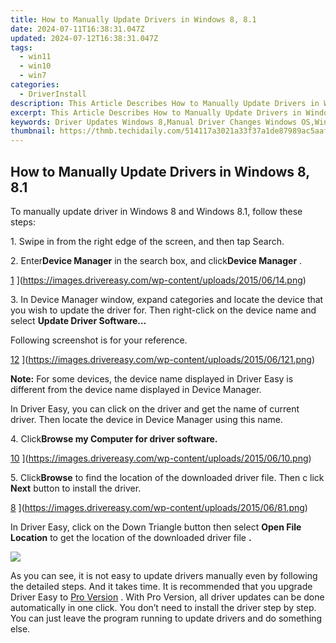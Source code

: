 ```yaml
---
title: How to Manually Update Drivers in Windows 8, 8.1
date: 2024-07-11T16:38:31.047Z
updated: 2024-07-12T16:38:31.047Z
tags:
  - win11
  - win10
  - win7
categories:
  - DriverInstall
description: This Article Describes How to Manually Update Drivers in Windows 8, 8.1
excerpt: This Article Describes How to Manually Update Drivers in Windows 8, 8.1
keywords: Driver Updates Windows 8,Manual Driver Changes Windows OS,Windows Drivers Manual Update,Updating Windows 8 Drivers by Users,Instructions for Driver Updates in Windows OS,Manual Drivers Update Process Windows 8,How To Manually Install Windows Device Driver Updates
thumbnail: https://thmb.techidaily.com/514117a3021a33f37a1de87989ac5aafb2c56d537f2dcd6dd1e7e40ca67a9fa0.jpg
---
```


## How to Manually Update Drivers in Windows 8, 8.1

 To manually update driver in Windows 8 and Windows 8.1, follow these steps:

 1\. Swipe in from the right edge of the screen, and then tap Search.

 2\. Enter**Device Manager** in the search box, and click**Device Manager** .

[1](https://images.drivereasy.com/wp-content/uploads/2015/06/14-217x300.png) ](https://images.drivereasy.com/wp-content/uploads/2015/06/14.png)

 3\.  In Device Manager window, expand categories and locate the device that you wish to update the driver for. Then right-click on the device name and select   **Update Driver Software…**

 Following screenshot is for your reference.

[12](https://images.drivereasy.com/wp-content/uploads/2015/06/121-500x315.png) ](https://images.drivereasy.com/wp-content/uploads/2015/06/121.png)

**Note:**  For some devices, the device name displayed in Driver Easy is different from the device name displayed in Device Manager.

 In Driver Easy, you can click on the driver and get the name of current driver. Then locate the device in Device Manager using this name.

 4\. Click**Browse my Computer for driver software.**

[10](https://images.drivereasy.com/wp-content/uploads/2015/06/10-500x373.png) ](https://images.drivereasy.com/wp-content/uploads/2015/06/10.png)

 5\. Click**Browse**  to find the location of the downloaded driver file. Then c  lick   **Next**  button to install the driver.

[8](https://images.drivereasy.com/wp-content/uploads/2015/06/81-500x320.png) ](https://images.drivereasy.com/wp-content/uploads/2015/06/81.png)

[](https://images.drivereasy.com/wp-content/uploads/2015/06/81.png)  In Driver Easy, click on the Down Triangle button then select   **Open File Location**  to get the location of the downloaded driver file **.**

![](https://images.drivereasy.com/wp-content/uploads/2019/12/open-file-location-win8.jpg)

 As you can see, it is not easy to update drivers manually even by following the detailed steps. And it takes time. It is recommended that you upgrade Driver Easy to [Pro Version](https://tools.techidaily.com/drivereasy/download/) . With Pro Version, all driver updates can be done automatically in one click. You don’t need to install the driver step by step. You can just leave the program running to update drivers and do something else.

<ins class="adsbygoogle"
     style="display:block"
     data-ad-format="autorelaxed"
     data-ad-client="ca-pub-7571918770474297"
     data-ad-slot="1223367746"></ins>



<ins class="adsbygoogle"
     style="display:block"
     data-ad-client="ca-pub-7571918770474297"
     data-ad-slot="8358498916"
     data-ad-format="auto"
     data-full-width-responsive="true"></ins>


